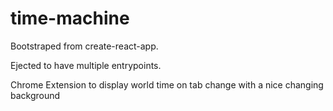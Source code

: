 # time-machine

Bootstraped from create-react-app.

Ejected to have multiple entrypoints.

Chrome Extension to display world time on tab change with a nice changing background
